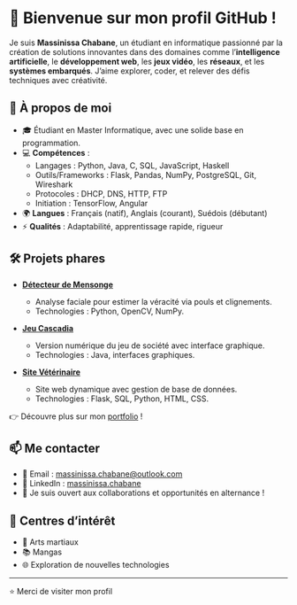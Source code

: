 # 👋 Bienvenue sur mon profil GitHub !

Je suis **Massinissa Chabane**, un étudiant en informatique passionné par la création de solutions innovantes dans des domaines comme l’**intelligence artificielle**, le **développement web**, les **jeux vidéo**, les **réseaux**, et les **systèmes embarqués**. J’aime explorer, coder, et relever des défis techniques avec créativité.

## 🚀 À propos de moi

- 🎓 Étudiant en Master Informatique, avec une solide base en programmation.
- 💻 **Compétences** :
  - Langages : Python, Java, C, SQL, JavaScript, Haskell
  - Outils/Frameworks : Flask, Pandas, NumPy, PostgreSQL, Git, Wireshark
  - Protocoles : DHCP, DNS, HTTP, FTP
  - Initiation : TensorFlow, Angular
- 🌍 **Langues** : Français (natif), Anglais (courant), Suédois (débutant)
- ⚡ **Qualités** : Adaptabilité, apprentissage rapide, rigueur

## 🛠️ Projets phares

- **[Détecteur de Mensonge](https://github.com/massinissacha03/detecteur-de-mensonge)**  
  - Analyse faciale pour estimer la véracité via pouls et clignements.  
  - Technologies : Python, OpenCV, NumPy.

- **[Jeu Cascadia](https://github.com/massinissacha03/cascadia)**  
  - Version numérique du jeu de société avec interface graphique.  
  - Technologies : Java, interfaces graphiques.

- **[Site Vétérinaire](https://github.com/massinissacha03/site-veterinaire)**  
  - Site web dynamique avec gestion de base de données.  
  - Technologies : Flask, SQL, Python, HTML, CSS.

👉 Découvre plus sur mon [portfolio](https://massinissacha03.github.io) !

## 📫 Me contacter

- 📧 Email : [massinissa.chabane@outlook.com](mailto:massinissa.chabane@outlook.com)
- 🔗 LinkedIn : [massinissa.chabane](https://linkedin.com/in/massinissa-chabane)
- 💬 Je suis ouvert aux collaborations et opportunités en alternance !


## 🎯 Centres d’intérêt

- 🥋 Arts martiaux
- 📚 Mangas
- 🌐 Exploration de nouvelles technologies

---

⭐️ Merci de visiter mon profil 
